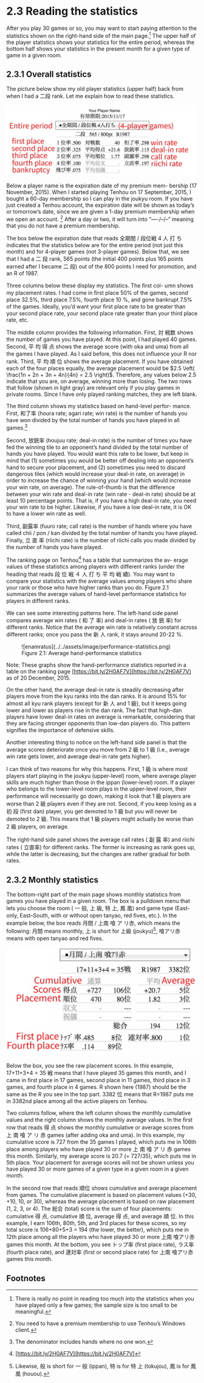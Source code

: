 # 2.3 Reading the statistics

After you play 30 games or so, you may want to start paying attention to the statistics shown on the right-hand side of the main page.[^5] The upper half of the player statistics shows your statistics for the entire period, whereas the bottom half shows your statistics in the present month for a given type of game in a given room.

## 2.3.1 Overall statistics

The picture below show my old player statistics (upper half) back from when I had a 二段 rank. Let me explain how to read these statistics.

![enamratus](../../assets/image/image_34.png)

Below a player name is the expiration date of my premium mem- bership (17 November, 2015). When I started playing Tenhou on 17 September, 2015, I bought a 60-day membership so I can play in the joukyu room. If you have just created a Tenhou account, the expiration date will be shown as today’s or tomorrow’s date, since we are given a 1-day premium membership when we open an account. [^6] After a day or two, it will turn into “—-/–/–” meaning that you do not have a premium membership.

The box below the expiration date that reads 全期間 / 段位戦 4 人 打 ち indicates that the statistics below are for the entire period (not just this month) and for 4-player games (not 3-player games). Below that, we see that I had a 二 段 rank, 565 points (the initial 400 points plus 165 points earned after I became 二 段) out of the 800 points I need for promotion, and an R of 1987.

Three columns below these display my statistics. The ﬁrst col- umn shows my placement rates. I had come in ﬁrst place 50% of the games, second place 32.5%, third place 7.5%, fourth place 10 %, and gone bankrupt 7.5% of the games. Ideally, you’d want your ﬁrst place rate to be greater than your second place rate, your second place rate greater than your third place rate, etc.

The middle column provides the following information. First, 対 戦数 shows the number of games you have played. At this point, I had played 40 games. Second, 平 均 得 点 shows the average score (with oka and uma) from all the games I have played. As I said before, this does not inﬂuence your R nor rank. Third, 平 均 順 位 shows the average placement. If you have obtained each of the four places equally, the average placement would be $2.5 \left( \frac{1n + 2n + 3n + 4n}{4n} = 2.5 \right)$. Therefore, any values below 2.5 indicate that you are, on average, winning more than losing. The two rows that follow (shown in light gray) are relevant only if you play games in private rooms. Since I have only played ranking matches, they are left blank.

The third column shows my statistics based on hand-level perfor- mance. First, 和了率 (houra rate; agari rate; win rate) is the number of hands you have won divided by the total number of hands you have played in all games.[^7]

Second, 放銃率 (houjuu rate; deal-in rate) is the number of times you have fed the winning tile to an opponent’s hand divided by the total number of hands you have played. You would want this rate to be lower, but keep in mind that (1) sometimes you would be better oﬀ dealing into an opponent’s hand to secure your placement, and (2) sometimes you need to discard dangerous tiles (which would increase your deal-in rate, on average) in order to increase the chance of winning your hand (which would increase your win rate, on average). The rule-of-thumb is that the diﬀerence between your win rate and deal-in rate (win rate - deal-in rate) should be at least 10 percentage points. That is, if you have a high deal-in rate, you need your win rate to be higher. Likewise, if you have a low deal-in rate, it is OK to have a lower win rate as well.

Third, 副露率 (fuuro rate; call rate) is the number of hands where you have called chii / pon / kan divided by the total number of hands you have played. Finally, 立 直 率 (riichi rate) is the number of riichi calls you made divided by the number of hands you have played.

The ranking page on Tenhou[^8] has a table that summarizes the av- erage values of these statistics among players with diﬀerent ranks (under the heading that reads 段 位 戦 ４ 人 打 ち 平 均 戦 績). You may want to compare your statistics with the average values among players who share your rank or those who have higher ranks than you do. Figure 2.1 summarizes the average values of hand-level performance statistics for players in diﬀerent ranks.

We can see some interesting patterns here. The left-hand side panel compares average win rates ( 和 了 率) and deal-in rates ( 放 銃 率) for different ranks. Notice that the average win rate is relatively constant across different ranks; once you pass the 新 人 rank, it stays around 20-22 %.

<figure markdown="span">
  ![enamratus](../../assets/image/performance-statistics.png)
  <figcaption>Figure 2.1: Average hand-performance statistics</figcaption>
</figure>




Note: These graphs show the hand-performance statistics reported in a table on the
ranking page [https://bit.ly/2H0AF7V](https://bit.ly/2H0AF7V) as of 20 December, 2015.


On the other hand, the average deal-in rate is steadily decreasing after players move from the kyu ranks into the dan ranks. It is around 15% for almost all kyu rank players (except for 新 人 and 1 級), but it keeps going lower and lower as players rise in the dan rank. The fact that high-dan players have lower deal-in rates on average is remarkable, considering that they are facing stronger opponents than low-dan players do. This pattern signiﬁes the importance of defensive skills.

Another interesting thing to notice on the left-hand side panel is that the average scores deteriorate once you move from 2 級 to 1 級 (i.e., average win rate gets lower, and average deal-in rate gets higher).

I can think of two reasons for why this happens. First, 1 級 is where most players start playing in the joukyu (upper-level) room, where average player skills are much higher than those in the ippan (lower-level) room. If a player who belongs to the lower-level room plays in the upper-level room, their performance will necessarily go down, making it look that 1 級 players are worse than 2 級 players even if they are not. Second, if you keep losing as a 初 段 (ﬁrst dan) player, you get demoted to 1 級 but you will never be demoted to 2 級. This means that 1 級 players might actually be worse than 2 級 players, on average.

The right-hand side panel shows the average call rates ( 副 露 率) and riichi rates ( 立直率) for diﬀerent ranks. The former is increasing as rank goes up, while the latter is decreasing, but the changes are rather gradual for both rates.

## 2.3.2 Monthly statistics

The bottom-right part of the main page shows monthly statistics from games you have played in a given room. The box is a pulldown menu that lets you choose the room ( 一 般, 上 級, 特 上, 鳳 凰) and game type (East-only, East–South, with or without open tanyao, red ﬁves, etc.). In the example below, the box reads 月間 / 上南 喰 ア リ赤, which means the following: 月間 means monthly, 上 is short for 上級 (joukyu)[^9], 喰アリ赤 means with open tanyao and red ﬁves.

![enamratus](../../assets/image/image_35.png)

Below the box, you see the raw placement scores. In this example, 17+11+3+4 = 35 戦 means that I have played 35 games this month, and I came in ﬁrst place in 17 games, second place in 11 games, third place in 3 games, and fourth place in 4 games. R shown here (1987) should be the same as the R you see in the top part. 3382 位 means that R=1987 puts me in 3382nd place among all the active players on Tenhou.

Two columns follow, where the left column shows the monthly cumulative values and the right column shows the monthly average values. In the ﬁrst row that reads 得 点 shows the monthly cumulative or average scores from 上 南 喰 ア リ 赤 games (after adding oka and uma). In this example, my cumulative score is 727 from the 35 games I played, which puts me in 106th place among players who have played 30 or more 上 南 喰 ア リ 赤 games this month. Similarly, my average score is 20.7 (= 727/35), which puts me in 5th place. Your placement for average scores will not be shown unless you have played 30 or more games of a given type in a given room in a given month.

In the second row that reads 順位 shows cumulative and average placement from games. The cumulative placement is based on placement values (+30, +10, 10, or 30), whereas the average placement is based on raw placement (1, 2, 3, or 4). The 総合 (total) score is the sum of four placements: cumulative 得 点, cumulative 順 位, average 得 点, and average 順 位. In this example, I earn 106th, 80th, 5th, and 3rd places for these scores, so my total score is 106+80+5+3 = 194 (the lower, the better), which puts me in 12th place among all the players who have played 30 or more 上南 喰アリ赤 games this month. At the bottom, you see トップ率 (ﬁrst place rate), ラス率 (fourth place rate), and 連対率 (ﬁrst or second place rate) for 上南 喰アリ赤 games this month.

## Footnotes
[^5]: There is really no point in reading too much into the statistics when you have played only a few games; the sample size is too small to be meaningful.

[^6]: You need to have a premium membership to use Tenhou’s Windows client.

[^7]: The denominator includes hands where no one won.

[^8]: [https://bit.ly/2H0AF7V](https://bit.ly/2H0AF7V)

[^9]: Likewise, 般 is short for 一 般 (ippan), 特 is for 特 上 (tokujou), 鳳 is for 鳳凰 (houou).